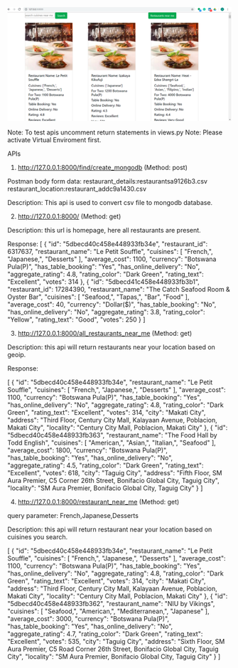 
![alt text](https://github.com/vgautam99/Search-Restaurants/blob/master/Restaurents/staticfiles/images/homepage.png)


Note: To test apis uncomment return statements in views.py
Note: Please activate Virtual Enviroment first.

APIs

1. http://127.0.0.1:8000/find/create_mongodb   (Method: post)

Postman body form data:
    restaurant_details:restaurantsa9126b3.csv
    restaurant_location:restaurant_addc9a1430.csv

Description: This api is used to convert csv file to mongodb database.


2. http://127.0.0.1:8000/       (Method: get)

Description: this url is homepage, here all restaurants are present.

Response:
[
    {
        "id": "5dbecd40c458e448933fb34e",
        "restaurant_id": 6317637,
        "restaurant_name": "Le Petit Souffle",
        "cuisines": [
            "French,",
            "Japanese,",
            "Desserts"
        ],
        "average_cost": 1100,
        "currency": "Botswana Pula(P)",
        "has_table_booking": "Yes",
        "has_online_delivery": "No",
        "aggregate_rating": 4.8,
        "rating_color": "Dark Green",
        "rating_text": "Excellent",
        "votes": 314
    },
    {
        "id": "5dbecd41c458e448933fb3b1",
        "restaurant_id": 17284390,
        "restaurant_name": "The Catch Seafood Room & Oyster Bar",
        "cuisines": [
            "Seafood,",
            "Tapas,",
            "Bar",
            "Food"
        ],
        "average_cost": 40,
        "currency": "Dollar($)",
        "has_table_booking": "No",
        "has_online_delivery": "No",
        "aggregate_rating": 3.8,
        "rating_color": "Yellow",
        "rating_text": "Good",
        "votes": 250
    }
]


3. http://127.0.0.1:8000/all_restaurants_near_me    (Method: get)

Description: this api will return restaurants near your location based on geoip.

Response:

[
    {
        "id": "5dbecd40c458e448933fb34e",
        "restaurant_name": "Le Petit Souffle",
        "cuisines": [
            "French,",
            "Japanese,",
            "Desserts"
        ],
        "average_cost": 1100,
        "currency": "Botswana Pula(P)",
        "has_table_booking": "Yes",
        "has_online_delivery": "No",
        "aggregate_rating": 4.8,
        "rating_color": "Dark Green",
        "rating_text": "Excellent",
        "votes": 314,
        "city": "Makati City",
        "address": "Third Floor, Century City Mall, Kalayaan Avenue, Poblacion, Makati City",
        "locality": "Century City Mall, Poblacion, Makati City"
    },
    {
        "id": "5dbecd40c458e448933fb363",
        "restaurant_name": "The Food Hall by Todd English",
        "cuisines": [
            "American,",
            "Asian,",
            "Italian,",
            "Seafood"
        ],
        "average_cost": 1800,
        "currency": "Botswana Pula(P)",
        "has_table_booking": "Yes",
        "has_online_delivery": "No",
        "aggregate_rating": 4.5,
        "rating_color": "Dark Green",
        "rating_text": "Excellent",
        "votes": 618,
        "city": "Taguig City",
        "address": "Fifth Floor, SM Aura Premier, C5 Corner 26th Street, Bonifacio Global City, Taguig City",
        "locality": "SM Aura Premier, Bonifacio Global City, Taguig City"
    }
]


4. http://127.0.0.1:8000/restaurant_near_me      (Method: get)

query parameter: French,Japanese,Desserts

Description: this api will return restaurant near your location based on cuisines you search.

[
    {
        "id": "5dbecd40c458e448933fb34e",
        "restaurant_name": "Le Petit Souffle",
        "cuisines": [
            "French,",
            "Japanese,",
            "Desserts"
        ],
        "average_cost": 1100,
        "currency": "Botswana Pula(P)",
        "has_table_booking": "Yes",
        "has_online_delivery": "No",
        "aggregate_rating": 4.8,
        "rating_color": "Dark Green",
        "rating_text": "Excellent",
        "votes": 314,
        "city": "Makati City",
        "address": "Third Floor, Century City Mall, Kalayaan Avenue, Poblacion, Makati City",
        "locality": "Century City Mall, Poblacion, Makati City"
    },
    {
        "id": "5dbecd40c458e448933fb362",
        "restaurant_name": "NIU by Vikings",
        "cuisines": [
            "Seafood,",
            "American,",
            "Mediterranean,",
            "Japanese"
        ],
        "average_cost": 3000,
        "currency": "Botswana Pula(P)",
        "has_table_booking": "Yes",
        "has_online_delivery": "No",
        "aggregate_rating": 4.7,
        "rating_color": "Dark Green",
        "rating_text": "Excellent",
        "votes": 535,
        "city": "Taguig City",
        "address": "Sixth Floor, SM Aura Premier, C5 Road Corner 26th Street, Bonifacio Global City, Taguig City",
        "locality": "SM Aura Premier, Bonifacio Global City, Taguig City"
    }
]
 
